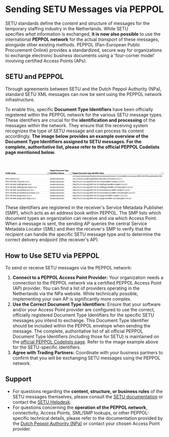
# Sending SETU Messages via PEPPOL

SETU standards define the _content_ and structure of messages for the temporary staffing industry in the Netherlands. While SETU specifies _what_ information is exchanged, **it is now also possible** to use the international **PEPPOL network** for the actual _transport_ of these messages, alongside other existing methods. PEPPOL (Pan-European Public Procurement Online) provides a standardized, secure way for organizations to exchange electronic business documents using a 'four-corner model' involving certified Access Points (APs).

## SETU and PEPPOL

Through agreements between SETU and the Dutch Peppol Authority (NPa), standard SETU XML messages can now be sent using the PEPPOL network infrastructure.

To enable this, specific **Document Type Identifiers** have been officially registered within the PEPPOL network for the various SETU message types. These identifiers are crucial for the **identification and processing** of the messages within the network. They ensure that the receiving system recognizes the type of SETU message and can process its content accordingly. **The image below provides an example overview of the Document Type Identifiers assigned to SETU messages. For the complete, authoritative list, please refer to the official PEPPOL Codelists page mentioned below.**  

<br/>

![](../../static/img/peppol%20document%20types.png)

These identifiers are registered in the receiver's Service Metadata Publisher (SMP), which acts as an address book within PEPPOL. The SMP lists which document types an organization can receive and via which Access Point. When a message is sent, the sending AP queries the central Service Metadata Locator (SML) and then the receiver's SMP to verify that the recipient can handle the specific SETU message type and to determine the correct delivery endpoint (the receiver's AP).

## How to Use SETU via PEPPOL

To send or receive SETU messages via the PEPPOL network:

1. **Connect to a PEPPOL Access Point Provider:** Your organization needs a connection to the PEPPOL network via a certified PEPPOL Access Point (AP) provider. You can find a list of providers operating in the Netherlands via the NPa website. While technically possible, implementing your own AP is significantly more complex.
2. **Use the Correct Document Type Identifiers:** Ensure that your software and/or your Access Point provider are configured to use the correct, officially registered Document Type Identifiers for the specific SETU messages you intend to exchange. This Document Type Identifier should be included within the PEPPOL envelope when sending the message. The complete, authoritative list of all official PEPPOL Document Type Identifiers (including those for SETU) is maintained on the [official PEPPOL Codelists page](https://docs.peppol.eu/edelivery/codelists/). Refer to the image example above for the SETU-specific identifiers.
3. **Agree with Trading Partners:** Coordinate with your business partners to confirm that you will be exchanging SETU messages using the PEPPOL network.

## Support

- For questions regarding the **content, structure, or business rules** of the SETU messages themselves, please consult the [SETU documentation](https://standard.setu.nl/docs/) or contact the [SETU Helpdesk](mailto:helpdesk@setu.nl).
- For questions concerning the **operation of the PEPPOL network**, connectivity, Access Points, SML/SMP lookups, or other PEPPOL-specific technical details, please refer to the documentation provided by the [Dutch Peppol Authority (NPa)](https://peppolautoriteit.nl/) or contact your chosen Access Point provider.

